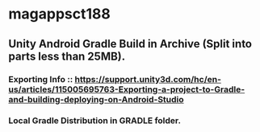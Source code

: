 # magappsct188

## Unity Android Gradle Build in Archive (Split into parts less than 25MB).

### Exporting Info :: https://support.unity3d.com/hc/en-us/articles/115005695763-Exporting-a-project-to-Gradle-and-building-deploying-on-Android-Studio

### Local Gradle Distribution in GRADLE folder.

